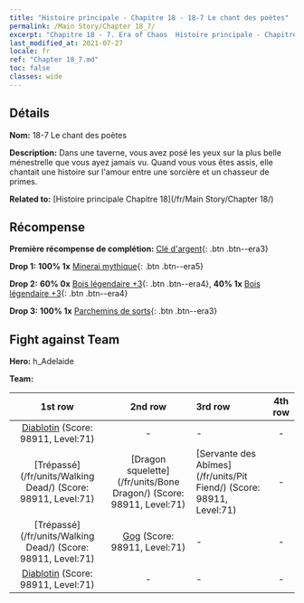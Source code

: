 ```yaml
---
title: "Histoire principale - Chapitre 18 - 18-7 Le chant des poètes"
permalink: /Main Story/Chapter 18_7/
excerpt: "Chapitre 18 - 7. Era of Chaos  Histoire principale - Chapitre 18_7. 18-7 Le chant des poètes"
last_modified_at: 2021-07-27
locale: fr
ref: "Chapter 18_7.md"
toc: false
classes: wide
---
```


## Détails

 **Nom:** 18-7 Le chant des poètes

 **Description:** Dans une taverne, vous avez posé les yeux sur la plus belle ménestrelle que vous ayez jamais vu. Quand vous vous êtes assis, elle chantait une histoire sur l'amour entre une sorcière et un chasseur de primes.

 **Related to:** [Histoire principale Chapitre 18](/fr/Main Story/Chapter 18/)

## Récompense

 **Première récompense de complétion:** [Clé d'argent](/ItemsFR/con_693/){: .btn .btn--era3}

 **Drop 1:** **100% 1x** [Minerai mythique](/ItemsFR/mat_61/){: .btn .btn--era5}

 **Drop 2:** **60% 0x** [Bois légendaire +3](/ItemsFR/mat_55/){: .btn .btn--era4}, **40% 1x** [Bois légendaire +3](/ItemsFR/mat_55/){: .btn .btn--era4}

 **Drop 3:** **100% 1x** [Parchemins de sorts](/ItemsFR/con_694/){: .btn .btn--era3}


## Fight against Team
 **Hero:** h_Adelaide

 **Team:**


  | 1st row | 2nd row | 3rd row | 4th row |
  |:----:|:----:|:----|:----:|
  | [Diablotin](/fr/units/Imp/) (Score: 98911, Level:71)  | - | - | - |
  | [Trépassé](/fr/units/Walking Dead/) (Score: 98911, Level:71)  | [Dragon squelette](/fr/units/Bone Dragon/) (Score: 98911, Level:71)  | [Servante des Abîmes](/fr/units/Pit Fiend/) (Score: 98911, Level:71)  | - |
  | [Trépassé](/fr/units/Walking Dead/) (Score: 98911, Level:71)  | [Gog](/fr/units/Gog/) (Score: 98911, Level:71)  | - | - |
  | [Diablotin](/fr/units/Imp/) (Score: 98911, Level:71)  | - | - | - |



